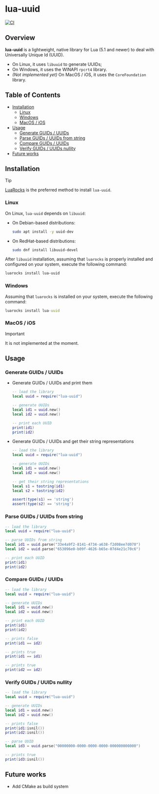 # lua-uuid

[![CI](https://github.com/luau-project/lua-uuid/actions/workflows/ci.yml/badge.svg)](./.github/workflows/ci.yml)

## Overview

**lua-uuid** is a lightweight, native library for Lua (5.1 and newer) to deal with Universally Unique Id (UUID).

* On Linux, it uses ```libuuid``` to generate UUIDs;
* On Windows, it uses the WINAPI ```rpcrt4``` library.
* *(Not implemented yet)* On MacOS / iOS, it uses the ```CoreFoundation``` library.

## Table of Contents

* [Installation](#installation)
    * [Linux](#linux)
    * [Windows](#windows)
    * [MacOS / iOS](#macos--ios)
* [Usage](#usage)
    * [Generate GUIDs / UUIDs](#generate-guids--uuids)
    * [Parse GUIDs / UUIDs from string](#parse-guids--uuids-from-string)
    * [Compare GUIDs / UUIDs](#compare-guids--uuids)
    * [Verify GUIDs / UUIDs nullity](#verify-guids--uuids-nullity)
* [Future works](#future-works)

## Installation

> [!TIP]
> 
> [LuaRocks](https://luarocks.org/) is the preferred method to install ```lua-uuid```.

### Linux

On Linux, ```lua-uuid``` depends on ```libuuid```:

* On Debian-based distributions:

    ```bash
    sudo apt install -y uuid-dev
    ```

* On RedHat-based distributions:

    ```bash
    sudo dnf install libuuid-devel
    ```

After ```libuuid``` installation, assuming that ```luarocks``` is properly installed and configured on your system, execute the following command:

```bash
luarocks install lua-uuid
```

### Windows

Assuming that ```luarocks``` is installed on your system, execute the following command:

```cmd
luarocks install lua-uuid
```

### MacOS / iOS

> [!IMPORTANT]
> 
> It is not implemented at the moment.

## Usage

### Generate GUIDs / UUIDs

* Generate GUIDs / UUIDs and print them

    ```lua
    -- load the library
    local uuid = require("lua-uuid")

    -- generate UUIDs
    local id1 = uuid.new()
    local id2 = uuid.new()

    -- print each UUID
    print(id1)
    print(id2)
    ```

* Generate GUIDs / UUIDs and get their string representations

    ```lua
    -- load the library
    local uuid = require("lua-uuid")

    -- generate UUIDs
    local id1 = uuid.new()
    local id2 = uuid.new()

    -- get their string representations
    local s1 = tostring(id1)
    local s2 = tostring(id2)

    assert(type(s1) == 'string')
    assert(type(s2) == 'string')
    ```

### Parse GUIDs / UUIDs from string

```lua
-- load the library
local uuid = require("lua-uuid")

-- parse UUIDs from string
local id1 = uuid.parse("33e4a9f2-8141-4734-a638-f2d08ee7d070")
local id2 = uuid.parse("653096e0-b09f-4626-b65e-07d4e21c70c6")

-- print each UUID
print(id1)
print(id2)
```

### Compare GUIDs / UUIDs

```lua
-- load the library
local uuid = require("lua-uuid")

-- generate UUIDs
local id1 = uuid.new()
local id2 = uuid.new()

-- print each UUID
print(id1)
print(id2)

-- prints false
print(id1 == id2)

-- prints true
print(id1 == id1)

-- prints true
print(id2 == id2)
```

### Verify GUIDs / UUIDs nullity

```lua
-- load the library
local uuid = require("lua-uuid")

-- generate UUIDs
local id1 = uuid.new()
local id2 = uuid.new()

-- prints false
print(id1:isnil())
print(id2:isnil())

-- parse UUID
local id3 = uuid.parse("00000000-0000-0000-0000-000000000000")

-- prints true
print(id3:isnil())
```

## Future works

* Add CMake as build system